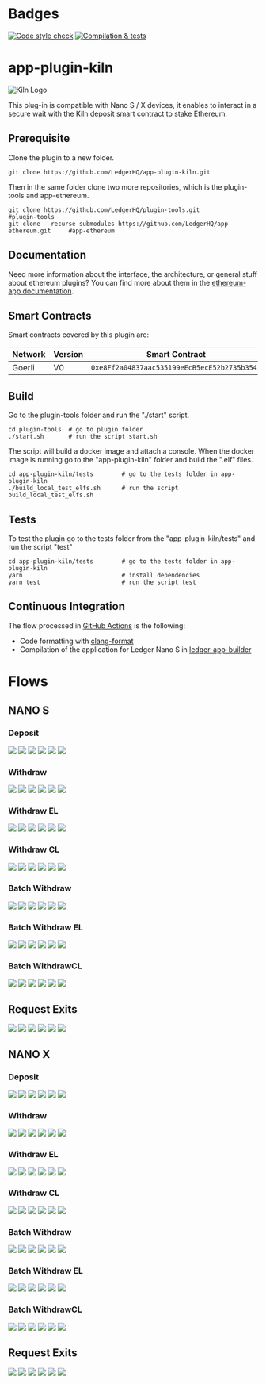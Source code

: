 # Badges

[![Code style check](https://github.com/LedgerHQ/app-plugin-kiln/actions/workflows/lint-workflow.yml/badge.svg)](https://github.com/LedgerHQ/app-plugin-kiln/actions/workflows/lint-workflow.yml)
[![Compilation & tests](https://github.com/LedgerHQ/app-plugin-kiln/actions/workflows/ci-workflow.yml/badge.svg)](https://github.com/LedgerHQ/app-plugin-kiln/actions/workflows/ci-workflow.yml)

# app-plugin-kiln

![Kiln Logo](https://uploads-ssl.webflow.com/625db3caa8abd6c22d5f0ce3/6260572336892a801afd71e3_Kiln_Logo-Transparent-Dark.svg)

This plug-in is compatible with Nano S / X devices, it enables to
interact in a secure wait with the Kiln deposit smart contract to
stake Ethereum.

## Prerequisite

Clone the plugin to a new folder.

```shell
git clone https://github.com/LedgerHQ/app-plugin-kiln.git
```

Then in the same folder clone two more repositories, which is the plugin-tools and app-ethereum.

```shell
git clone https://github.com/LedgerHQ/plugin-tools.git                          #plugin-tools
git clone --recurse-submodules https://github.com/LedgerHQ/app-ethereum.git     #app-ethereum
```

## Documentation

Need more information about the interface, the architecture, or general stuff about ethereum plugins? You can find more about them in the [ethereum-app documentation](https://github.com/LedgerHQ/app-ethereum/blob/master/doc/ethapp_plugins.asc).

## Smart Contracts

Smart contracts covered by this plugin are:

| Network | Version | Smart Contract                               |
| ------- | ------- | -------------------------------------------- |
| Goerli  | V0      | `0xe8Ff2a04837aac535199eEcB5ecE52b2735b3543` |

## Build

Go to the plugin-tools folder and run the "./start" script.

```shell
cd plugin-tools  # go to plugin folder
./start.sh       # run the script start.sh
```

The script will build a docker image and attach a console.
When the docker image is running go to the "app-plugin-kiln" folder and build the ".elf" files.

```shell
cd app-plugin-kiln/tests        # go to the tests folder in app-plugin-kiln
./build_local_test_elfs.sh      # run the script build_local_test_elfs.sh
```

## Tests

To test the plugin go to the tests folder from the "app-plugin-kiln/tests" and run the script "test"

```shell
cd app-plugin-kiln/tests        # go to the tests folder in app-plugin-kiln
yarn                            # install dependencies
yarn test                       # run the script test
```

## Continuous Integration

The flow processed in [GitHub Actions](https://github.com/features/actions) is the following:

- Code formatting with [clang-format](http://clang.llvm.org/docs/ClangFormat.html)
- Compilation of the application for Ledger Nano S in [ledger-app-builder](https://github.com/LedgerHQ/ledger-app-builder)

# Flows

## NANO S

### Deposit

![](/tests/snapshots/nanos_deposit/00000.png) ![](/tests/snapshots/nanos_deposit/00001.png) ![](/tests/snapshots/nanos_deposit/00002.png) ![](/tests/snapshots/nanos_deposit/00003.png) ![](/tests/snapshots/nanos_deposit/00004.png) ![](/tests/snapshots/nanos_deposit/00005.png)

### Withdraw

![](/tests/snapshots/nanos_withdraw/00000.png) ![](/tests/snapshots/nanos_withdraw/00001.png) ![](/tests/snapshots/nanos_withdraw/00002.png) ![](/tests/snapshots/nanos_withdraw/00003.png) ![](/tests/snapshots/nanos_withdraw/00004.png) ![](/tests/snapshots/nanos_withdraw/00005.png)

### Withdraw EL

![](/tests/snapshots/nanos_withdrawEL/00000.png) ![](/tests/snapshots/nanos_withdrawEL/00001.png) ![](/tests/snapshots/nanos_withdrawEL/00002.png) ![](/tests/snapshots/nanos_withdrawEL/00003.png) ![](/tests/snapshots/nanos_withdrawEL/00004.png) ![](/tests/snapshots/nanos_withdrawEL/00005.png)

### Withdraw CL

![](/tests/snapshots/nanos_withdrawCL/00000.png) ![](/tests/snapshots/nanos_withdrawCL/00001.png) ![](/tests/snapshots/nanos_withdrawCL/00002.png) ![](/tests/snapshots/nanos_withdrawCL/00003.png) ![](/tests/snapshots/nanos_withdrawCL/00004.png) ![](/tests/snapshots/nanos_withdrawCL/00005.png)

### Batch Withdraw

![](/tests/snapshots/nanos_batchWithdraw/00000.png) ![](/tests/snapshots/nanos_batchWithdraw/00001.png) ![](/tests/snapshots/nanos_batchWithdraw/00002.png) ![](/tests/snapshots/nanos_batchWithdraw/00003.png) ![](/tests/snapshots/nanos_batchWithdraw/00004.png) ![](/tests/snapshots/nanos_batchWithdraw/00005.png)

### Batch Withdraw EL

![](/tests/snapshots/nanos_batchWithdrawEL/00000.png) ![](/tests/snapshots/nanos_batchWithdrawEL/00001.png) ![](/tests/snapshots/nanos_batchWithdrawEL/00002.png) ![](/tests/snapshots/nanos_batchWithdrawEL/00003.png) ![](/tests/snapshots/nanos_batchWithdrawEL/00004.png) ![](/tests/snapshots/nanos_batchWithdrawEL/00005.png)

### Batch WithdrawCL

![](/tests/snapshots/nanos_batchWithdrawCL/00000.png) ![](/tests/snapshots/nanos_batchWithdrawCL/00001.png) ![](/tests/snapshots/nanos_batchWithdrawCL/00002.png) ![](/tests/snapshots/nanos_batchWithdrawCL/00003.png) ![](/tests/snapshots/nanos_batchWithdrawCL/00004.png) ![](/tests/snapshots/nanos_batchWithdrawCL/00005.png)

## Request Exits

![](/tests/snapshots/nanos_requestValidatorsExit/00000.png) ![](/tests/snapshots/nanos_requestValidatorsExit/00001.png) ![](/tests/snapshots/nanos_requestValidatorsExit/00002.png) ![](/tests/snapshots/nanos_requestValidatorsExit/00003.png) ![](/tests/snapshots/nanos_requestValidatorsExit/00004.png) ![](/tests/snapshots/nanos_requestValidatorsExit/00005.png)

## NANO X

### Deposit

![](/tests/snapshots/nanox_deposit/00000.png) ![](/tests/snapshots/nanox_deposit/00001.png) ![](/tests/snapshots/nanox_deposit/00002.png) ![](/tests/snapshots/nanox_deposit/00003.png) ![](/tests/snapshots/nanox_deposit/00004.png) ![](/tests/snapshots/nanox_deposit/00005.png)

### Withdraw

![](/tests/snapshots/nanox_withdraw/00000.png) ![](/tests/snapshots/nanox_withdraw/00001.png) ![](/tests/snapshots/nanox_withdraw/00002.png) ![](/tests/snapshots/nanox_withdraw/00003.png) ![](/tests/snapshots/nanox_withdraw/00004.png) ![](/tests/snapshots/nanox_withdraw/00005.png)

### Withdraw EL

![](/tests/snapshots/nanox_withdrawEL/00000.png) ![](/tests/snapshots/nanox_withdrawEL/00001.png) ![](/tests/snapshots/nanox_withdrawEL/00002.png) ![](/tests/snapshots/nanox_withdrawEL/00003.png) ![](/tests/snapshots/nanox_withdrawEL/00004.png) ![](/tests/snapshots/nanox_withdrawEL/00005.png)

### Withdraw CL

![](/tests/snapshots/nanox_withdrawCL/00000.png) ![](/tests/snapshots/nanox_withdrawCL/00001.png) ![](/tests/snapshots/nanox_withdrawCL/00002.png) ![](/tests/snapshots/nanox_withdrawCL/00003.png) ![](/tests/snapshots/nanox_withdrawCL/00004.png) ![](/tests/snapshots/nanox_withdrawCL/00005.png)

### Batch Withdraw

![](/tests/snapshots/nanox_batchWithdraw/00000.png) ![](/tests/snapshots/nanox_batchWithdraw/00001.png) ![](/tests/snapshots/nanox_batchWithdraw/00002.png) ![](/tests/snapshots/nanox_batchWithdraw/00003.png) ![](/tests/snapshots/nanox_batchWithdraw/00004.png) ![](/tests/snapshots/nanox_batchWithdraw/00005.png)

### Batch Withdraw EL

![](/tests/snapshots/nanox_batchWithdrawEL/00000.png) ![](/tests/snapshots/nanox_batchWithdrawEL/00001.png) ![](/tests/snapshots/nanox_batchWithdrawEL/00002.png) ![](/tests/snapshots/nanox_batchWithdrawEL/00003.png) ![](/tests/snapshots/nanox_batchWithdrawEL/00004.png) ![](/tests/snapshots/nanox_batchWithdrawEL/00005.png)

### Batch WithdrawCL

![](/tests/snapshots/nanox_batchWithdrawCL/00000.png) ![](/tests/snapshots/nanox_batchWithdrawCL/00001.png) ![](/tests/snapshots/nanox_batchWithdrawCL/00002.png) ![](/tests/snapshots/nanox_batchWithdrawCL/00003.png) ![](/tests/snapshots/nanox_batchWithdrawCL/00004.png) ![](/tests/snapshots/nanox_batchWithdrawCL/00005.png)

## Request Exits

![](/tests/snapshots/nanox_requestValidatorsExit/00000.png) ![](/tests/snapshots/nanox_requestValidatorsExit/00001.png) ![](/tests/snapshots/nanox_requestValidatorsExit/00002.png) ![](/tests/snapshots/nanox_requestValidatorsExit/00003.png) ![](/tests/snapshots/nanox_requestValidatorsExit/00004.png) ![](/tests/snapshots/nanox_requestValidatorsExit/00005.png)
